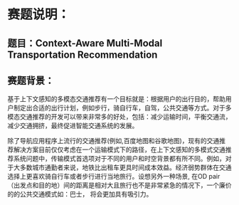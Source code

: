 # 赛题说明：
## 题目：Context-Aware Multi-Modal Transportation Recommendation
## 赛题背景：
<p>基于上下文感知的多模态交通推荐有一个目标就是：根据用户的出行目的，帮助用户制定出合适的出行计划，例如步行，骑自行车，自驾，公共交通等方式。对于多模态交通推荐的开发可以带来非常多的好处，包括：减少运输时间，平衡交通流，减少交通拥挤，最终促进智能交通系统的发展。<p/>
<p>除了导航应用程序上流行的交通推荐(例如,百度地图和谷歌地图)，现有的交通推荐解决方案目前仅仅考虑在一个运输模式下的路径，在上下文感知的多模式交通推荐系统问题中，传输模式首选项对于不同的用户和时空背景都有所不同。例如，对于大多数城市通勤者来说，地铁比出租车更具时间成本效益。经济弱势群体在交通选择上更喜欢骑自行车或者步行进行当地旅行。设想另外一种场景, 在OD pair（出发点和目的地）间的距离是相对大且旅行也不是非常紧急的情况下，一个廉价的的公共交通模式如：巴士， 将会更加具有吸引力。</p>
